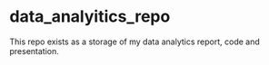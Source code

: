 # data_analyitics_repo
This repo exists as a storage of my data analytics report, code and presentation.
